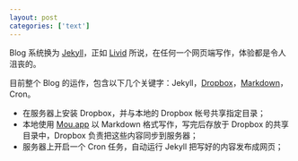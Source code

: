 ```yaml
---
layout: post
categories: ['text']
---
```


Blog 系统换为 [Jekyll](https://github.com/mojombo/jekyll)，正如 [Livid](http://livid.v2ex.com/essays/2012/01/18/say-hello-to-jekyll/) 所说，在任何一个网页端写作，体验都是令人沮丧的。

目前整个 Blog 的运作，包含以下几个关键字：Jekyll，[Dropbox](http://db.tt/AbTUZFF)，[Markdown](http://daringfireball.net/projects/markdown/)，Cron。

* 在服务器上安装 Dropbox，并与本地的 Dropbox 帐号共享指定目录；
* 本地使用 [Mou.app](http://mouapp.com/) 以 Markdown 格式写作，写完后存放于 Dropbox 的共享目录中，Dropbox 负责把这些内容同步到服务器；
* 服务器上开启一个 Cron 任务，自动运行 Jekyll 把写好的内容发布成网页；